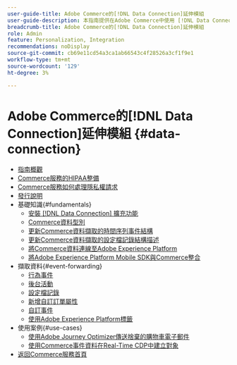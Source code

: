 ```yaml
---
user-guide-title: Adobe Commerce的[!DNL Data Connection]延伸模組
user-guide-description: 本指南提供在Adobe Commerce中使用 [!DNL Data Connection] 擴充功能的詳細指示。
breadcrumb-title: Adobe Commerce的[!DNL Data Connection]延伸模組
role: Admin
feature: Personalization, Integration
recommendations: noDisplay
source-git-commit: cb69e11cd54a3ca1ab66543c4f28526a3cf1f9e1
workflow-type: tm+mt
source-wordcount: '129'
ht-degree: 3%

---
```


# Adobe Commerce的[!DNL Data Connection]延伸模組 {#data-connection}

- [指南概觀](overview.md)
- [Commerce服務的HIPAA整備](hipaa-readiness.md)
- [Commerce服務如何處理隱私權請求](handle-privacy-request.md)
- [發行說明](release-notes.md)
- 基礎知識{#fundamentals}
   - [安裝 [!DNL Data Connection] 擴充功能](install.md)
   - [Commerce資料型別](data-ingestion.md)
   - [更新Commerce資料擷取的時間序列事件結構](update-xdm.md)
   - [更新Commerce資料擷取的設定檔記錄結構描述](profile-data.md)
   - [將Commerce資料連線至Adobe Experience Platform](connect-data.md)
   - [將Adobe Experience Platform Mobile SDK與Commerce整合](mobile-sdk-epc.md)
- 擷取資料{#event-forwarding}
   - [行為事件](events.md)
   - [後台活動](events-backoffice.md)
   - [設定檔記錄](events-profilerecord.md)
   - [新增自訂訂單屬性](custom-attributes.md)
   - [自訂事件](custom-events.md)
   - [使用Adobe Experience Platform標籤](using-tags.md)
- 使用案例{#use-cases}
   - [使用Adobe Journey Optimizer傳送捨棄的購物車電子郵件](using-ajo.md)
   - [使用Commerce事件資料在Real-Time CDP中建立對象](create-audience.md)
- [返回Commerce服務首頁](https://experienceleague.adobe.com/docs/commerce/user-guides/home.html)
